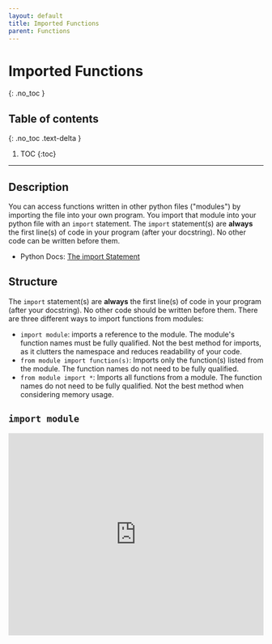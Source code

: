 ```yaml
---
layout: default
title: Imported Functions
parent: Functions
---
```

# Imported Functions
{: .no_toc }
## Table of contents
{: .no_toc .text-delta }

1. TOC
{:toc}

---

## Description
You can access functions written in other python files ("modules") by importing the file into your own program. You import that module into your python file with an `import` statement. The `import` statement(s) are **always** the first line(s) of code in your program (after your docstring). No other code can be written before them.
- Python Docs: [The import Statement](https://docs.python.org/3/reference/simple_stmts.html#the-import-statement)

## Structure
The `import` statement(s) are **always** the first line(s) of code in your program (after your docstring). No other code should be written before them.
There are three different ways to import functions from modules:
- `import module`: imports a reference to the module. The module's function names must be fully qualified. Not the best method for imports, as it clutters the namespace and reduces readability of your code.
- `from module import function(s)`: Imports only the function(s) listed from the module. The function names do not need to be fully qualified.
- `from module import *`: Imports all functions from a module. The function names do not need to be fully qualified. Not the best method when considering memory usage.

## `import module`
<iframe height="400px" width="100%" src="https://replit.com/@bianca_ruiz/importedfunctions?lite=true" scrolling="no" frameborder="no" allowtransparency="true" allowfullscreen="true" sandbox="allow-forms allow-pointer-lock allow-popups allow-same-origin allow-scripts allow-modals"></iframe>
